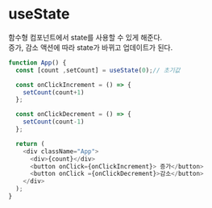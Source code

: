 # useState

함수형 컴포넌트에서 state를 사용할 수 있게 해준다.  
증가, 감소 액션에 따라 state가 바뀌고 업데이트가 된다.

```javascript
function App() {
  const [count ,setCount] = useState(0);// 초기값

  const onClickIncrement = () => {
    setCount(count+1)
  };

  const onClickDecrement = () => {
    setCount(count-1)
  };

  return (
    <div className="App">
      <div>{count}</div>
      <button onClick={onClickIncrement}> 증가</button>
      <button onClick ={onClickDecrement}>감소</button>
    </div>
  );
}

```





